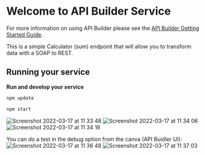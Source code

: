 # Welcome to API Builder Service

For more information on using API Builder please see the [API Builder Getting Started Guide](https://docs.axway.com/bundle/API_Builder_4x_allOS_en/page/api_builder_getting_started_guide.html).

This is a simple Calculator (sum) endpoint that will allow you to transform data with a SOAP to REST.

## Running your service

**Run and develop your service**

```bash
npm update
```

```bash
npm start
```

![Screenshot 2022-03-17 at 11 33 48](https://user-images.githubusercontent.com/83083440/158790872-12a75790-fda4-4a9d-b1e1-d7ca70580470.png)
![Screenshot 2022-03-17 at 11 34 06](https://user-images.githubusercontent.com/83083440/158790928-06850305-faff-40c3-88bf-dccb14d61dab.png)
![Screenshot 2022-03-17 at 11 34 18](https://user-images.githubusercontent.com/83083440/158790962-dfa5e81d-9a0e-4a5a-a996-69a6b36ee229.png)

You can do a test in the debug option from the canva (API Buidler UI):
![Screenshot 2022-03-17 at 11 36 48](https://user-images.githubusercontent.com/83083440/158791399-23594af1-66d3-48f3-8f91-b5363f859f5a.png)
![Screenshot 2022-03-17 at 11 37 03](https://user-images.githubusercontent.com/83083440/158791446-7877c971-50fb-423e-acc5-bff583995f4a.png)
